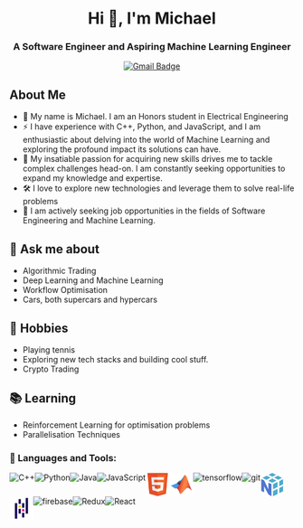 <h1 align="center">Hi 👋, I'm Michael</h1>
<h3 align="center">A Software Engineer and Aspiring Machine Learning Engineer</h3>

<!-- [![Gmail Badge](https://img.shields.io/badge/-Gmail-d14836?style=flat-square&logo=Gmail&logoColor=white&link=mailto:michaelantunes77@gmail.com)](mailto:michaelantunes77@gmail.com) -->
<p align="center">
    <a href="mailto:michaelantunes77@gmail.com">
        <img src="https://img.shields.io/badge/-Gmail-d14836?style=flat-square&logo=Gmail&logoColor=white&link=mailto:michaelantunes77@gmail.com" alt="Gmail Badge">
    </a>
</p>

## About Me

- 🌱 My name is Michael. I am an Honors student in Electrical Engineering
- ⚡ I have experience with C++, Python, and JavaScript, and I am enthusiastic about delving into the world of Machine Learning and exploring the profound impact its solutions can have.
- 🔭 My insatiable passion for acquiring new skills drives me to tackle complex challenges head-on. I am constantly seeking opportunities to expand my knowledge and expertise.
- 🛠 I love to explore new technologies and leverage them to solve real-life problems
- 🌟 I am actively seeking job opportunities in the fields of Software Engineering and Machine Learning.

## 💬 Ask me about

- Algorithmic Trading
- Deep Learning and Machine Learning
- Workflow Optimisation
- Cars, both supercars and hypercars

## 📅 Hobbies

- Playing tennis
- Exploring new tech stacks and building cool stuff.
- Crypto Trading

## 📚 Learning

- Reinforcement Learning for optimisation problems
- Parallelisation Techniques

### 🔨 Languages and Tools:

<a href="https://cplusplus.com/doc/tutorial/" target="_blank">
  <img align="left" alt="C++" height ="42px" src="https://raw.githubusercontent.com/rahul-jha98/github_readme_icons/main/language_and_tools/square/c++/c++.svg">
</a>
<a href="https://www.python.org" target="_blank">
  <img align="left" alt="Python" height ="42px" src="https://raw.githubusercontent.com/rahul-jha98/github_readme_icons/main/language_and_tools/square/python/python.svg">
</a>
<a href="https://www.java.com" target="_blank">
  <img align="left" alt="Java" height ="42px" src="https://raw.githubusercontent.com/rahul-jha98/github_readme_icons/main/language_and_tools/square/java/java.svg">
</a>
<a href="https://developer.mozilla.org/en-US/docs/Web/JavaScript" target="_blank">
  <img align="left" alt="JavaScript" height ="42px"  src="https://raw.githubusercontent.com/rahul-jha98/github_readme_icons/main/language_and_tools/square/javascript/javascript.svg"> 
</a>
<a href="https://developer.mozilla.org/en-US/docs/Web/HTML" target="_blank" rel="noreferrer">
  <img align="left" src="https://raw.githubusercontent.com/devicons/devicon/master/icons/html5/html5-original.svg" alt="html5" height="42px"/>
</a>
<a href="https://www.mathworks.com/products/matlab.html" target="_blank" rel="noreferrer">
  <img align='left'src="https://raw.githubusercontent.com/devicons/devicon/master/icons/matlab/matlab-original.svg" alt="matlab" height="42px">
</a>
<a href="https://www.tensorflow.org" target="_blank"> 
  <img align="left" src="https://raw.githubusercontent.com/rahul-jha98/github_readme_icons/main/language_and_tools/square/tensorflow/tensorflow.svg" alt="tensorflow" height="42px"/> 
</a>
<a href="https://scikit-learn.org/" target="_blank"> 
  <img src="https://avatars0.githubusercontent.com/u/365630?s=88&v=4" align="left" alt="git" height='42px'/>
</a>
<a href="https://numpy.org/" target="_blank" rel="noreferrer">
  <img align="left" src="https://raw.githubusercontent.com/devicons/devicon/master/icons/numpy/numpy-original.svg" alt="numpy" height="42px"/>
</a>
<a href="https://pandas.pydata.org/" target="_blank" rel="noreferrer">
  <img align="left"src="https://raw.githubusercontent.com/devicons/devicon/master/icons/pandas/pandas-original.svg" alt="pandas" height="42px">
</a>
<a href="https://firebase.google.com/" target="_blank">
  <img align="left" src="https://raw.githubusercontent.com/rahul-jha98/github_readme_icons/main/language_and_tools/square/firebase/firebase.svg" alt="firebase" height ="42px"/> 
</a>
<a href="https://redux.js.org/" target="_blank">
  <img align="left" alt="Redux" height ="42px" src="https://raw.githubusercontent.com/rahul-jha98/github_readme_icons/main/language_and_tools/square/redux/redux.svg">
</a>
<a href="https://reactjs.org/" target="_blank">
  <img align="left" alt="React" height ="42px" src="https://raw.githubusercontent.com/rahul-jha98/github_readme_icons/main/language_and_tools/square/react/react.svg">
</a>

<!-- <a href="https://git-scm.com/" target="_blank"> <img src="https://raw.githubusercontent.com/rahul-jha98/github_readme_icons/main/language_and_tools/square/git-scm/git-scm.svg" align="left" alt="git" height='42px'/> </a> -->

<!-- <code><img height="30" src="https://avatars0.githubusercontent.com/u/365630?s=88&v=4"></code> -->

<br>

<!-- <div id = "some_issues">
  <p>It is a little list of problems you can face while implementing this kind of stuff</p>
  <ul id = "problem_list">
    <li>
      Github tend to cache anonymized URL, so you should visit this link if you have problem with image cache.
      https://docs.github.com/es/github/authenticating-to-github/about-anonymized-image-urls
    </li>
    <li>
      When you wrap your HTML in SVG/foreignObject maybe nothing show up. You can solve this issue visiting this link.
      https://stackoverflow.com/questions/13848039/svg-foreignobject-contents-do-not-display-unless-plain-text
    </li>
  </ul>
</div> -->
